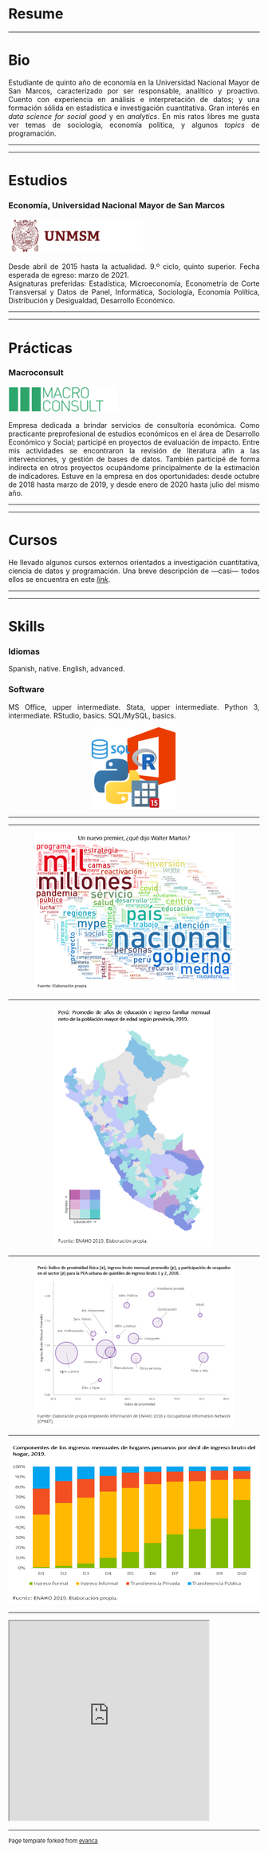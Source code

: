 # Resume

---

# Bio 

<p align="justify">Estudiante de quinto año de economía en la Universidad Nacional Mayor de San Marcos, caracterizado por ser responsable, analítico y proactivo. Cuento con experiencia en análisis e interpretación de datos; y una formación sólida en estadística e investigación cuantitativa. Gran interés en <i>data science for social good</i> y en <i>analytics</i>. En mis ratos libres me gusta ver temas de sociología, economía política, y algunos <i>topics</i> de programación.</p>

---
---

# Estudios
### Economía, Universidad Nacional Mayor de San Marcos
<img src="images/LogoSanmarcos.png?raw=true" width="270" height="71" />
<p align="justify">Desde abril de 2015 hasta la actualidad. 9.º ciclo, quinto superior. Fecha esperada de egreso: marzo de 2021.<br>
Asignaturas preferidas: Estadística, Microeconomía, Econometría de Corte Transversal y Datos de Panel, Informática, Sociología, Economía Política, Distribución y Desigualdad, Desarrollo Económico.
</p>

---
---

# Prácticas
### Macroconsult
<img src="images/LogoMacroconsult.png?raw=true" width="220" height="53" />
<p align="justify">Empresa dedicada a brindar servicios de consultoría económica. Como practicante preprofesional de estudios económicos en el área de Desarrollo Económico y Social; participé en proyectos de evaluación de impacto. Entre mis actividades se encontraron la revisión de literatura afín a las intervenciones, y gestión de bases de datos. También participé de forma indirecta en otros proyectos ocupándome principalmente de la estimación de indicadores. Estuve en la empresa en dos oportunidades: desde octubre de 2018 hasta marzo de 2019, y desde enero de 2020 hasta julio del mismo año.
</p>

---
---

# Cursos

<p align="justify">He llevado algunos cursos externos orientados a investigación cuantitativa, ciencia de datos y programación. Una breve descripción de —casi— todos ellos se encuentra en este <i><a href="https://drodrigo96.github.io/courses_page">link</a></i>.</p>

---
---

# Skills

### Idiomas
Spanish, native. English, advanced.

### Software
<p align="justify">MS Office, upper intermediate. Stata, upper intermediate. Python 3, intermediate. RStudio, basics. SQL/MySQL, basics.</p>

<p style="text-align:center;"><img src="images/LogosSoftware.png?raw=true" width="170" height="164" /></p>


---
---

<p style="text-align:center;"><img src="images/MartozSpeech.png?raw=true" width="400" height="319" /></p>

---

<p style="text-align:center;"><img src="images/GraficoMapa.png?raw=true" width="320" height="481" /></p>

---

<p style="text-align:center;"><img src="images/GraficoProximidad.png?raw=true" width="400" height="328" /></p>

---

<p style="text-align:center;"><img src="images/GraficoComponentes.png?raw=true" width="600" height="323" /></p>

---

<iframe style="text-align:center;" src="https://drodrigo96.github.io/CONTAGIOS%20COVID19.html" width="400" height="400"></iframe>

---
<p style="font-size:11px">Page template forked from <a href="https://github.com/evanca">evanca</a></p>
<!-- Remove above link if you don't want to attibute -->
